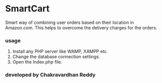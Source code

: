 # SmartCart
Smart way of combining user orders based on their location in Amazon.com. This helps to overcome the delivery charges for the orders.

### usage

1. Install any PHP server like WAMP, XAMPP etc.
2. Change the database connection settings.
3. Open the Index.php file.

### developed by Chakravardhan Reddy
